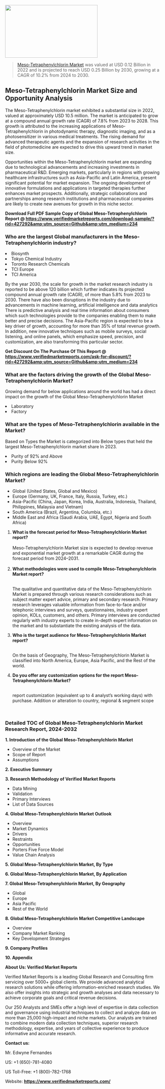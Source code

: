 <img src="https://ffe5etoiles.com/wp-content/uploads/2024/12/MST1-300x171.png" alt="" width="300" height="171" class="alignnone size-medium wp-image-20088" /><blockquote><p><p><a href="https://www.verifiedmarketreports.com/download-sample/?rid=427292&utm_source=Github&utm_medium=234" target="_blank">Meso-Tetraphenylchlorin Market</a> was valued at USD 0.12 Billion in 2022 and is projected to reach USD 0.25 Billion by 2030, growing at a CAGR of 10.2% from 2024 to 2030.</p></blockquote><p><h2>Meso-Tetraphenylchlorin Market Size and Opportunity Analysis</h2><p>The Meso-Tetraphenylchlorin market exhibited a substantial size in 2022, valued at approximately USD 10.5 million. The market is anticipated to grow at a compound annual growth rate (CAGR) of 7.8% from 2023 to 2028. This growth is attributed to the increasing applications of Meso-Tetraphenylchlorin in photodynamic therapy, diagnostic imaging, and as a photosensitizer in various medical treatments. The rising demand for advanced therapeutic agents and the expansion of research activities in the field of photomedicine are expected to drive this upward trend in market size.</p><p>Opportunities within the Meso-Tetraphenylchlorin market are expanding due to technological advancements and increasing investments in pharmaceutical R&D. Emerging markets, particularly in regions with growing healthcare infrastructures such as Asia-Pacific and Latin America, present significant potential for market expansion. The ongoing development of innovative formulations and applications in targeted therapies further enhances market prospects. Additionally, strategic collaborations and partnerships among research institutions and pharmaceutical companies are likely to create new avenues for growth in this niche sector.</p></p><p class=""><strong>Download Full PDF Sample Copy of Global Meso-Tetraphenylchlorin Report @ <a href="https://www.verifiedmarketreports.com/download-sample/?rid=427292&amp;utm_source=Github&amp;utm_medium=234" target="_blank">https://www.verifiedmarketreports.com/download-sample/?rid=427292&amp;utm_source=Github&amp;utm_medium=234</a></strong></p><h3 id="" class="">Who are the largest Global manufacturers in the Meso-Tetraphenylchlorin industry?</h3><p><li>Biosynth</li><li> Tokyo Chemical Industry</li><li> Toronto Research Chemicals</li><li> TCI Europe</li><li> TCI America</li></p><div class=""><div class="" dir="" data-message-author-role="" data-message-id="" data-message-model-slug=""><div class=""><div class=""><div class=""><div class="" dir="" data-message-author-role="" data-message-id="" data-message-model-slug=""><div class=""><div class=""><p>By the year 2030, the scale for growth in the market research industry is reported to be above 120 billion which further indicates its projected compound annual growth rate (CAGR), of more than 5.8% from 2023 to 2030. There have also been disruptions in the industry due to advancements in machine learning, artificial intelligence and data analytics There is predictive analysis and real time information about consumers which such technologies provide to the companies enabling them to make better and precise decisions. The Asia-Pacific region is expected to be a key driver of growth, accounting for more than 35% of total revenue growth. In addition, new innovative techniques such as mobile surveys, social listening, and online panels, which emphasize speed, precision, and customization, are also transforming this particular sector.</p><p><strong>Get Discount On The Purchase Of This Report @&nbsp; <a href="https://www.verifiedmarketreports.com/ask-for-discount/?rid=427292&amp;utm_source=Github&amp;utm_medium=234" target="_blank">https://www.verifiedmarketreports.com/ask-for-discount/?rid=427292&amp;utm_source=Github&amp;utm_medium=234</a></strong></p></div></div></div></div></div></div></div></div><h3 id="" class="">What are the factors driving the growth of the Global Meso-Tetraphenylchlorin Market?</h3><p id="" class="">Growing demand for below applications around the world has had a direct impact on the growth of the Global Meso-Tetraphenylchlorin Market</p><p id="" class=""><li>Laboratory</li><li> Factory</li></p><h3 id="" class="">What are the types of Meso-Tetraphenylchlorin available in the Market?</h3><p id="" class="">Based on Types the Market is categorized into Below types that held the largest Meso-Tetraphenylchlorin market share In 2023.</p><p id="" class=""><li>Purity of 92% and Above</li><li> Purity Below 92%</li></p><h3 id="" class="">Which regions are leading the Global Meso-Tetraphenylchlorin Market?</h3><ul><li>Global (United States, Global and Mexico)</li><li>Europe (Germany, UK, France, Italy, Russia, Turkey, etc.)</li><li>Asia-Pacific (China, Japan, Korea, India, Australia, Indonesia, Thailand, Philippines, Malaysia and Vietnam)</li><li>South America (Brazil, Argentina, Columbia, etc.)</li><li>Middle East and Africa (Saudi Arabia, UAE, Egypt, Nigeria and South Africa)</li></ul><p><ol><li><strong>What is the forecast period for Meso-Tetraphenylchlorin Market report?<br /></strong><br /><span data-sheets-root="1" data-sheets-value="{&quot;1&quot;:2,&quot;2&quot;:&quot;XXXX size is expected to develop revenue and exponential market growth at a remarkable CAGR during the forecast period from 2024&ndash;2030.&quot;}" data-sheets-userformat="{&quot;2&quot;:12674,&quot;4&quot;:{&quot;1&quot;:2,&quot;2&quot;:16776960},&quot;10&quot;:2,&quot;11&quot;:0,&quot;15&quot;:&quot;Arial&quot;,&quot;16&quot;:12}">Meso-Tetraphenylchlorin Market size is expected to develop revenue and exponential market growth at a remarkable CAGR during the forecast period from 2024&ndash;2031.</span><br /><br /></li><li><strong>What methodologies were used to compile Meso-Tetraphenylchlorin Market report?<br /><br /></strong><p>The qualitative and quantitative data of the&nbsp;Meso-Tetraphenylchlorin Market is prepared through various research considerations such as subject matter expert advice, primary and secondary research. Primary research leverages valuable information from face-to-face and/or telephonic interviews and surveys, questionnaires, industry expert opinion, KOLs, customers, and others. Primary interviews are conducted regularly with industry experts to create in-depth expert information on the market and to substantiate the existing analysis of the data.&nbsp;</p></li><li><strong>Who is the target audience for Meso-Tetraphenylchlorin Market report?<br /><br /></strong><p>On the basis of Geography, The&nbsp;Meso-Tetraphenylchlorin Market is classified into North America, Europe, Asia Pacific, and the Rest of the world.</p></li><li><strong>Do you offer any customization options for the report Meso-Tetraphenylchlorin Market?<br /><br /></strong><p>report customization (equivalent up to 4 analyst&rsquo;s working days) with purchase. Addition or alteration to country, regional &amp; segment scope</p><p>&nbsp;</p></li></ol></p><h3 id="" class="">Detailed TOC of Global Meso-Tetraphenylchlorin Market Research Report, 2024-2032</h3><p id="" class=""><strong>1. Introduction of the Global Meso-Tetraphenylchlorin Market</strong></p><ul><li>Overview of the Market</li><li>Scope of Report</li><li>Assumptions</li></ul><p id="" class=""><strong>2. Executive Summary</strong></p><p id="" class=""><strong>3. Research Methodology of&nbsp;Verified Market Reports</strong></p><ul><li>Data Mining</li><li>Validation</li><li>Primary Interviews</li><li>List of Data Sources</li></ul><p id="" class=""><strong>4. Global Meso-Tetraphenylchlorin Market Outlook</strong></p><ul><li>Overview</li><li>Market Dynamics</li><li>Drivers</li><li>Restraints</li><li>Opportunities</li><li>Porters Five Force Model</li><li>Value Chain Analysis</li></ul><p id="" class=""><strong>5. Global Meso-Tetraphenylchlorin Market, By&nbsp;Type</strong></p><p id="" class=""><strong>6. Global Meso-Tetraphenylchlorin Market, By Application</strong></p><p id="" class=""><strong>7. Global Meso-Tetraphenylchlorin Market, By Geography</strong></p><ul><li>Global</li><li>Europe</li><li>Asia Pacific</li><li>Rest of the World</li></ul><p id="" class=""><strong>8. Global Meso-Tetraphenylchlorin Market Competitive Landscape</strong></p><ul><li>Overview</li><li>Company Market Ranking</li><li>Key Development Strategies</li></ul><p id="" class=""><strong>9. Company Profiles</strong></p><p id="" class=""><strong>10. Appendix</strong></p><p id="" class=""><strong>About Us: Verified Market Reports</strong></p><p id="" class="">Verified Market Reports is a leading Global Research and Consulting firm servicing over 5000+ global clients. We provide advanced analytical research solutions while offering information-enriched research studies. We also offer insights into strategic and growth analyses and data necessary to achieve corporate goals and critical revenue decisions.</p><p id="" class="">Our 250 Analysts and SMEs offer a high level of expertise in data collection and governance using industrial techniques to collect and analyze data on more than 25,000 high-impact and niche markets. Our analysts are trained to combine modern data collection techniques, superior research methodology, expertise, and years of collective experience to produce informative and accurate research.</p><p id="" class=""><strong>Contact us:</strong></p><p id="" class="">Mr. Edwyne Fernandes</p><p id="" class="">US: +1 (650)-781-4080</p><p id="" class="">US Toll-Free: +1 (800)-782-1768</p><p id="" class="">Website: <a target="" data-test-app-aware-link=""><strong>https://www.verifiedmarketreports.com/</strong></a></p>
